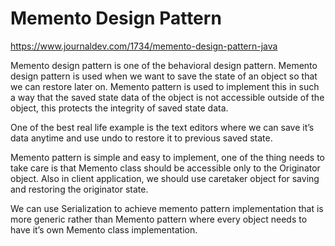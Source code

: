 # Memento Design Pattern

https://www.journaldev.com/1734/memento-design-pattern-java

Memento design pattern is one of the behavioral design pattern. Memento design pattern is used when we want to save the
state of an object so that we can restore later on.
Memento pattern is used to implement this in such a way that the saved state data of the object is not accessible
outside of the object, this protects the integrity of saved state data.

One of the best real life example is the text editors where we can save it’s data anytime and use undo to restore it to
previous saved state.

Memento pattern is simple and easy to implement, one of the thing needs to take care is that Memento class should be
accessible only to the Originator object. Also in client application, we should use caretaker object for saving and
restoring the originator state.

We can use Serialization to achieve memento pattern implementation that is more generic rather than Memento pattern
where every object needs to have it’s own Memento class implementation.